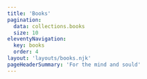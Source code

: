 ```yaml
---
title: 'Books'
pagination:
  data: collections.books
  size: 10
eleventyNavigation:
  key: books
  order: 4
layout: 'layouts/books.njk'
pageHeaderSummary: 'For the mind and sould'
---
```

